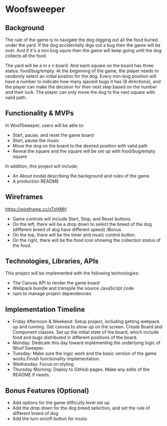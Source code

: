 # Woofsweeper

## Background
The rule of the game is to navigate the dog digging out all the food buried under the yard. If the dog accidentally digs out a bug then the game will be over. And if it's a non bug squre then the game will keep going until the dog collects all the food.  

The yard will be a m x n board. And each square on the board has three status: food/bug/empty. At the beginning of the game, the player needs to randomly select an initial postion for the dog. Every non-bug position will have a number to indicate how many ajacent bugs it has (8 directions), and the player can make the decision for their next step based on the number and their luck. The player can only move the dog to the next square with valid path.

## Functionality & MVPs
In WoofSweeper, users will be able to:

* Start, pause, and reset the game board
* Start, pause the music
* Move the dog on the board to the desired position with valid path
* Reveal the square and the square will be set up with food/bug/empty square

In addition, this project will include:

* An About modal describing the background and rules of the game
* A production README

## Wireframes
https://wireframe.cc/xTzHMH

* Game controls will include Start, Stop, and Reset buttons.
* On the left, there will be a drop down to select the breed of the dog (different breed of dog have different speed) /Bonus
* On the top, there will be the timer and music control button.
* On the right, there will be the food icon showing the collection status of the food. 

## Technologies, Libraries, APIs
This project will be implemented with the following technologies:

* The Canvas API to render the game board
* Webpack bundle and transpile the source JavaScript code
* npm to manage project dependencies

## Implementation Timeline

* Friday Afternoon & Weekend: Setup project, including getting webpack up and running. Get canvas to show up on the screen. Create Board and Component classes. Set up the initial state of the board, which include food and bugs distributed in different positions of the board.
* Monday: Dedicate this day toward implementing the underlying logic of Woof Sweeper. 
* Tuesday: Make sure the logic work and the basic version of the game works.Finish functionality implementation.
* Wednesday: Focus on styling.
* Thursday Morning: Deploy to GitHub pages. Make any edits of the README if needs.

## Bonus Features (Optional)
* Add options for the game difficulty level set up
* Add the drop down for the dog breed selection, and set the rule of different breed of dog
* Add the turn on/off button for music
